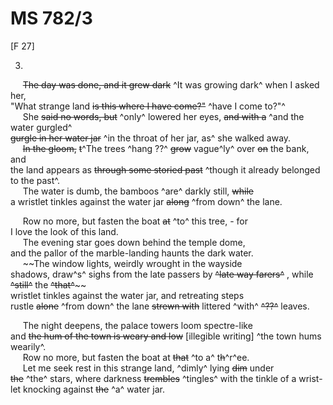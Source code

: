 # MS 782/3

[F 27]

3.

&nbsp;&nbsp;&nbsp;&nbsp;&nbsp;~~The day was done, and it grew dark~~ ^It was growing dark^ when I asked her, \
"What strange land ~~is this where I have come?"~~ ^have I come to?"^ \
&nbsp;&nbsp;&nbsp;&nbsp;&nbsp;She ~~said no words, but~~ ^only^ lowered her eyes, ~~and with a~~ ^and the water gurgled^ \
~~gurgle in her water jar~~ ^in the throat of her jar, as^ she walked away. \
&nbsp;&nbsp;&nbsp;&nbsp;&nbsp;~~In the gloom,~~ ~~t~~^The trees ^hang ??^ ~~grow~~ vague^ly^ over ~~on~~ the bank, and \
the land appears as ~~through some storied past~~ ^though it already belonged to the past^. \
&nbsp;&nbsp;&nbsp;&nbsp;&nbsp;The water is dumb, the bamboos ^are^ darkly still, ~~while~~ \
a wristlet tinkles against the water jar ~~along~~ ^from down^ the lane. 

&nbsp;&nbsp;&nbsp;&nbsp;&nbsp;Row no more, but fasten the boat ~~at~~ ^to^ this tree, - for \
I love the look of this land. \
&nbsp;&nbsp;&nbsp;&nbsp;&nbsp;The evening star goes down behind the temple dome, \
and the pallor of the marble-landing haunts the dark water. \
&nbsp;&nbsp;&nbsp;&nbsp;&nbsp;~~The window lights, weirdly wrought in the wayside \
shadows, draw^s^ sighs from the late passers by ~~^late way farers^~~ , while ~~^still^~~ the ~~^that^~~~~ \
wristlet tinkles against the water jar, and retreating steps \
rustle ~~alone~~ ^from down^ the lane ~~strewn with~~ littered ^with^ ~~^??^~~ leaves.

&nbsp;&nbsp;&nbsp;&nbsp;&nbsp;The night deepens, the palace towers loom spectre-like \
and ~~the hum of the town is weary and low~~ [illegible writing] ^the town hums wearily^. \
&nbsp;&nbsp;&nbsp;&nbsp;&nbsp;Row no more, but fasten the boat at ~~that~~ ^to a^ t~~h~~^r^ee. \
&nbsp;&nbsp;&nbsp;&nbsp;&nbsp;Let me seek rest in this strange land, ^dimly^ lying ~~dim~~ under \
~~the~~ ^the^ stars, where darkness ~~trembles~~ ^tingles^ with the tinkle of a wrist- \
let knocking against ~~the~~ ^a^ water jar.
